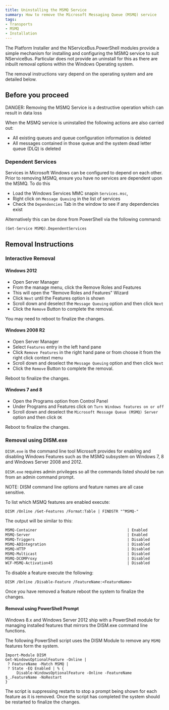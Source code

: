```yaml
---
title: Uninstalling the MSMQ Service
summary: How to remove the Microsoft Messaging Queue (MSMQ) service
tags:
- Transports
- MSMQ
- Installation
---
```



The Platform Installer and the NServiceBus.PowerShell modules provide a simple mechanism for installing and configuring the MSMQ service to suit NServiceBus. Particular does not provide an uninstall for this as there are inbuilt removal options within the Windows Operating system.

The removal instructions vary depend on the operating system and are detailed below.

## Before you proceed

DANGER: Removing the MSMQ Service is a destructive operation which can result in data loss

When the MSMQ service is uninstalled the following actions are also carried out:

- All existing queues and queue configuration information is deleted
- All messages contained in those queue and the system dead letter queue (DLQ) is deleted


### Dependent Services

Services in Microsoft Windows can be configured to depend on each other. Prior to removing MSMQ, ensure you have no services are dependent upon the MSMQ. To do this

 * Load the Windows Services MMC snapin `Services.msc`,
 * Right click on `Message Queuing` in the list of services
 * Check the `Dependencies` Tab in the window to see if any dependencies exist  

Alternatively this can be done from PowerShell via the following command:

```
(Get-Service MSMQ).DependentServices
```


## Removal Instructions


### Interactive Removal


#### Windows 2012

 * Open Server Manager
 * From the manage menu, click the Remove Roles and Features
 * This will open the "Remove Roles and Features" Wizard
 * Click `Next` until the Features option is shown
 * Scroll down and deselect the `Message Queuing` option and then click `Next`
 * Click the `Remove` Button to complete the removal.

You may need to reboot to finalize the changes.


#### Windows 2008 R2

 * Open Server Manager
 * Select `Features` entry in the left hand pane
 * Click `Remove Features` in the right hand pane or from choose it from the right click context menu
 * Scroll down and deselect the `Message Queuing` option and then click `Next`
 * Click the `Remove` Button to complete the removal.

Reboot to finalize the changes.


#### Windows 7 and 8

 * Open the Programs option from Control Panel
 * Under Programs and Features click on `Turn Windows features on or off`
 * Scroll down and deselect the `Microsoft Message Queue (MSMQ) Server` option and then click `OK`

Reboot to finalize the changes.


### Removal using DISM.exe 

`DISM.exe` is the command line tool Microsoft provides for enabling and disabling Windows Features such as the MSMQ subsystem on Windows 7, 8 and Windows Server 2008 and 2012.

`DISM.exe` requires admin privileges so all the commands listed should be run from an admin command prompt.

NOTE: DISM command line options and feature names are all case sensitive.

To list which MSMQ features are enabled execute:

```
DISM /Online /Get-Features /Format:Table | FINDSTR "^MSMQ-"
```
The output will be similar to this:

```txt
MSMQ-Container                                        | Enabled
MSMQ-Server                                           | Enabled
MSMQ-Triggers                                         | Disabled
MSMQ-ADIntegration                                    | Disabled
MSMQ-HTTP                                             | Disabled
MSMQ-Multicast                                        | Disabled
MSMQ-DCOMProxy                                        | Disabled
WCF-MSMQ-Activation45                                 | Disabled
```

To disable a feature execute the following:

```
DISM /Online /Disable-Feature /FeatureName:<FeatureName>
```
Once you have removed a feature reboot the system to finalize the changes.


#### Removal using PowerShell Prompt

Windows 8.x and Windows Server 2012 ship with a PowerShell module for managing installed features that mirrors the DISM.exe command line functions.

The following PowerShell script uses the DISM Module to remove any `MSMQ` features form the system.

```
Import-Module DISM
Get-WindowsOptionalFeature -Online |
 ? FeatureName -Match MSMQ |
 ? State -EQ Enabled | % {
	 Disable-WindowsOptionalFeature -Online -FeatureName $_.FeatureName -NoRestart
}
```
The script is suppressing restarts to stop a prompt being shown for each feature as it is removed.
Once the script has completed the system should be restarted to finalize the changes.